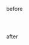 before
  <section>
    <header></header>
  </section>
  <section>
    <dl></dl>
  </section>
  <section>
    <header>
      <h1></h1>
      <a></a>
    </header>
  </section>

after
  <section>
    <header></header>
    <dl></dl>
  </section>
  <section>
    <header>
      <h1></h1>
    </header>
    <a></a>
  </section>
